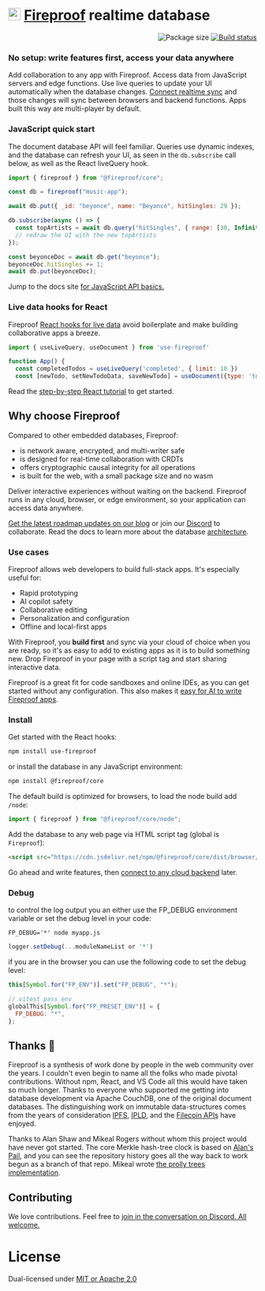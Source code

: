 # <img src="https://fireproof.storage/static/img/flame.svg" alt="Fireproof logo" width="25"> [Fireproof](https://fireproof.storage) realtime database

<p align="right">
  <img src="https://img.shields.io/bundlephobia/minzip/%40fireproof%2Fcore" alt="Package size">
  <a href="https://github.com/fireproof-storage/fireproof/actions/workflows/ci.yaml">
    <img src="https://github.com/fireproof-storage/fireproof/actions/workflows/ci.yaml/badge.svg" alt="Build status">
  </a>
</p>

### No setup: write features first, access your data anywhere

Add collaboration to any app with Fireproof. Access data from JavaScript servers and edge functions. Use live queries to update your UI automatically when the database changes. [Connect realtime sync](https://www.npmjs.com/package/@fireproof/connect) and those changes will sync between browsers and backend functions. Apps built this way are multi-player by default.

### JavaScript quick start

The document database API will feel familiar. Queries use dynamic indexes, and the database can refresh your UI, as seen in the `db.subscribe` call below, as well as the React liveQuery hook.

```js
import { fireproof } from "@fireproof/core";

const db = fireproof("music-app");

await db.put({ _id: "beyonce", name: "Beyoncé", hitSingles: 29 });

db.subscribe(async () => {
  const topArtists = await db.query("hitSingles", { range: [30, Infinity] });
  // redraw the UI with the new topArtists
});

const beyonceDoc = await db.get("beyonce");
beyonceDoc.hitSingles += 1;
await db.put(beyonceDoc);
```

Jump to the docs site [for JavaScript API basics.](https://use-fireproof.com/docs/database-api/basics)

### Live data hooks for React

Fireproof [React hooks for live data](https://use-fireproof.com/docs/category/react-hooks) avoid boilerplate and make building collaborative apps a breeze.

```js
import { useLiveQuery, useDocument } from 'use-fireproof'

function App() {
  const completedTodos = useLiveQuery('completed', { limit: 10 })
  const [newTodo, setNewTodoData, saveNewTodo] = useDocument({type: 'todo', text: '', completed: false, created: Date.now() })
```

Read the [step-by-step React tutorial](https://use-fireproof.com/docs/react-tutorial) to get started.

## Why choose Fireproof

Compared to other embedded databases, Fireproof:

- is network aware, encrypted, and multi-writer safe
- is designed for real-time collaboration with CRDTs
- offers cryptographic causal integrity for all operations
- is built for the web, with a small package size and no wasm

Deliver interactive experiences without waiting on the backend. Fireproof runs in any cloud, browser, or edge environment, so your application can access data anywhere.

[Get the latest roadmap updates on our blog](https://fireproof.storage/blog/) or join our [Discord](https://discord.gg/cCryrNHePH) to collaborate. Read the docs to learn more about the database [architecture](https://use-fireproof.com/docs/architecture).

### Use cases

Fireproof allows web developers to build full-stack apps. It's especially useful for:

- Rapid prototyping
- AI copilot safety
- Collaborative editing
- Personalization and configuration
- Offline and local-first apps

With Fireproof, you **build first** and sync via your cloud of choice when you are ready, so it's as easy to add to existing apps as it is to build something new. Drop Fireproof in your page with a script tag and start sharing interactive data.

Fireproof is a great fit for code sandboxes and online IDEs, as you can get started without any configuration. This also makes it [easy for AI to write Fireproof apps](https://use-fireproof.com/docs/chatgpt-quick-start).

### Install

Get started with the React hooks:

```sh
npm install use-fireproof
```

or install the database in any JavaScript environment:

```sh
npm install @fireproof/core
```

The default build is optimized for browsers, to load the node build add `/node`:

```js
import { fireproof } from "@fireproof/core/node";
```

Add the database to any web page via HTML script tag (global is `Fireproof`):

```html
<script src="https://cdn.jsdelivr.net/npm/@fireproof/core/dist/browser/fireproof.global.js"></script>
```

Go ahead and write features, then [connect to any cloud backend](https://www.npmjs.com/package/@fireproof/connect) later.

### Debug

to control the log output you an either use the FP_DEBUG environment variable or set the debug level in your code:

```shell
FP_DEBUG='*' node myapp.js
```

```js
logger.setDebug(...moduleNameList or '*')
```

if you are in the browser you can use the following code to set the debug level:

```js
this[Symbol.for("FP_ENV")].set("FP_DEBUG", "*");
```

```js
// vitest pass env
globalThis[Symbol.for("FP_PRESET_ENV")] = {
  FP_DEBUG: "*",
};
```

## Thanks 🙏

Fireproof is a synthesis of work done by people in the web community over the years. I couldn't even begin to name all the folks who made pivotal contributions. Without npm, React, and VS Code all this would have taken so much longer. Thanks to everyone who supported me getting into database development via Apache CouchDB, one of the original document databases. The distinguishing work on immutable data-structures comes from the years of consideration [IPFS](https://ipfs.tech), [IPLD](https://ipld.io), and the [Filecoin APIs](https://docs.filecoin.io) have enjoyed.

Thanks to Alan Shaw and Mikeal Rogers without whom this project would have never got started. The core Merkle hash-tree clock is based on [Alan's Pail](https://github.com/alanshaw/pail), and you can see the repository history goes all the way back to work begun as a branch of that repo. Mikeal wrote [the prolly trees implementation](https://github.com/mikeal/prolly-trees).

## Contributing

We love contributions. Feel free to [join in the conversation on Discord. All welcome.](https://discord.gg/cCryrNHePH)

# License

Dual-licensed under [MIT or Apache 2.0](https://github.com/fireproof-storage/fireproof/blob/main/LICENSE.md)
